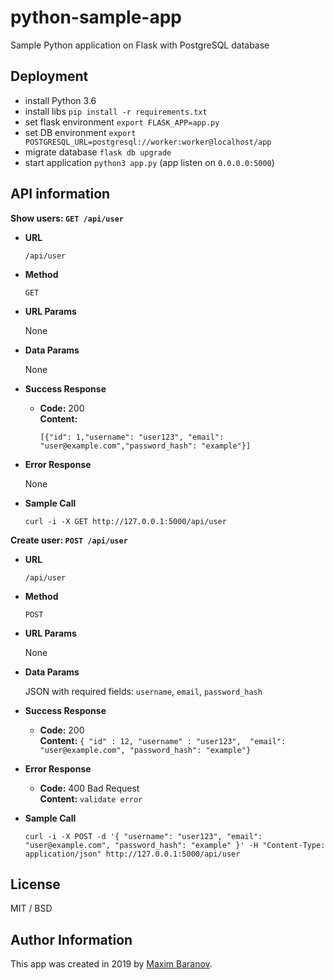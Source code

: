 # python-sample-app

Sample Python application on Flask with PostgreSQL database

Deployment
---

* install Python 3.6
* install libs `pip install -r requirements.txt`
* set flask environment `export FLASK_APP=app.py`
* set DB environment `export POSTGRESQL_URL=postgresql://worker:worker@localhost/app`
* migrate database `flask db upgrade`
* start application `python3 app.py` (app listen on `0.0.0.0:5000`)

API information
---

**Show users: `GET /api/user`**

* **URL**

  `/api/user`

* **Method**

  `GET`

* **URL Params**

  None

* **Data Params**

  None

* **Success Response**

  * **Code:** 200 <br />
    **Content:**

    ```[{"id": 1,"username": "user123", "email": "user@example.com","password_hash": "example"}]```

* **Error Response**

  None

* **Sample Call**

  `curl -i -X GET http://127.0.0.1:5000/api/user`

**Create user: `POST /api/user`**

* **URL**

  `/api/user`

* **Method**

  `POST`

*  **URL Params**

   None

* **Data Params**

  JSON with required fields: `username`, `email`, `password_hash`

* **Success Response**

  * **Code:** 200 <br />
    **Content:** `{ "id" : 12, "username" : "user123",  "email": "user@example.com", "password_hash": "example"}`

* **Error Response**

  * **Code:** 400 Bad Request <br />
    **Content:** `validate error`

* **Sample Call**

  `curl -i -X POST -d '{ "username": "user123", "email": "user@example.com", "password_hash": "example" }' -H "Content-Type: application/json" http://127.0.0.1:5000/api/user`


License
---

MIT / BSD

Author Information
---

This app was created in 2019 by [Maxim Baranov](https://github.com/mbaran0v).
